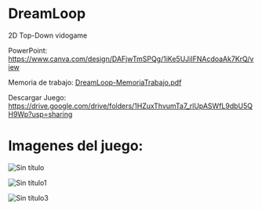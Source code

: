 # DreamLoop
 2D Top-Down vidogame
 
 PowerPoint: https://www.canva.com/design/DAFjwTmSPQg/1iKe5UJiIFNAcdoaAk7KrQ/view
 
 Memoria de trabajo: [DreamLoop-MemoriaTrabajo.pdf](https://github.com/Berto-e/DreamLoop/files/11564245/DreamLoop-MemoriaTrabajo.pdf)

Descargar Juego: https://drive.google.com/drive/folders/1HZuxThvumTa7_rlUpASWfL9dbU5QH9Wp?usp=sharing

# Imagenes del juego: 
 
![Sin título](https://github.com/Berto-e/DreamLoop/assets/65825564/1594d7a5-a8e1-477b-b5d3-5901764ae825)

![Sin título1](https://github.com/Berto-e/DreamLoop/assets/65825564/6f9609ca-30e5-4c06-8bcc-95950e7d0708)

![Sin título3](https://github.com/Berto-e/DreamLoop/assets/65825564/615b18e6-b7d9-42cc-a58a-3eed747e2452)
